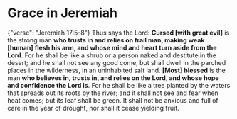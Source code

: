 Grace in Jeremiah
========================================================================


{"verse": "Jeremiah 17:5-8"}
Thus says the Lord: **Cursed [with great evil]** is the strong man **who
trusts in and relies on frail man, making weak [human] flesh his arm,
and whose mind and heart turn aside from the Lord**.
For he shall be like a shrub or a person naked and destitute in the
desert; and he shall not see any good come, but shall dwell in the
parched places in the wilderness, in an uninhabited salt land.
**[Most] blessed** is the man **who believes in, trusts in, and relies on the
Lord, and whose hope and confidence the Lord is**.
For he shall be like a tree planted by the waters that spreads out its
roots by the river; and it shall not see and fear when heat comes; but
its leaf shall be green. It shall not be anxious and full of care in the
year of drought, nor shall it cease yielding fruit.
